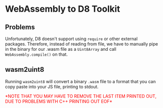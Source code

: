 # WebAssembly to D8 Toolkit

## Problems

Unfortunately, D8 doesn't support using ```require``` or other external packages. Therefore, instead of reading from file, we have to manually pipe in the binary for our .wasm file as a ```Uint8Array``` and call ```WebAssembly.compile()``` on that. 

## wasm2uint8

Running ```wasm2uint8``` will convert a binary ```.wasm``` file to a format that you can copy paste into your JS file, printing to stdout. 

<span style="color:red">
*NOTE THAT YOU MAY HAVE TO REMOVE THE LAST ITEM PRINTED OUT, DUE TO PROBLEMS WITH C++ PRINTING OUT EOF*
</span>




